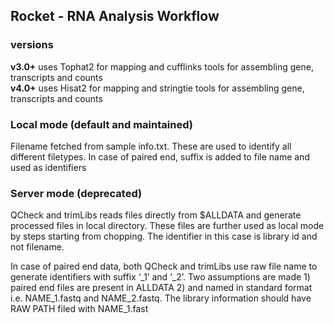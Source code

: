 ## Rocket - RNA Analysis Workflow 


### versions
**v3.0+** uses Tophat2 for mapping and cufflinks tools for assembling gene, transcripts and counts    
**v4.0+** uses Hisat2 for mapping and stringtie tools for assembling gene, transcripts and counts    

### Local mode (default and maintained)
Filename fetched from sample info.txt. These are used to identify all different filetypes. In case of paired end, suffix is added to file name and used as identifiers

### Server mode (deprecated)
QCheck and trimLibs reads files directly from $ALLDATA and generate processed files in local directory. These files are further used as local mode by steps starting from chopping. The identifier in this case is library id and not filename.

In case of paired end data, both QCheck and trimLibs use raw file name to generate identifiers with suffix ‘_1’ and ‘_2’. Two assumptions are made 1) paired end files are present in ALLDATA 2) and named in standard format i.e. NAME_1.fastq and NAME_2.fastq. The library information should have RAW PATH filed with NAME_1.fast
